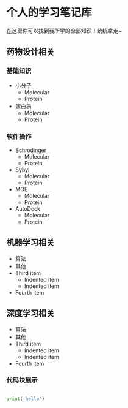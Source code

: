 # 个人的学习笔记库
在这里你可以找到我所学的全部知识！统统拿走~

## 药物设计相关

### 基础知识
- 小分子
    - Molecular
    - Protein
- 蛋白质
    - Molecular
    - Protein
### 软件操作
- Schrodinger
    - Molecular
    - Protein
- Sybyl
    - Molecular
    - Protein
- MOE
    - Molecular
    - Protein
- AutoDock
    - Molecular
    - Protein
## 机器学习相关
- 算法
- 其他
- Third item
    - Indented item
    - Indented item
- Fourth item
## 深度学习相关
- 算法
- 其他
- Third item
    - Indented item
    - Indented item
- Fourth item

### 代码块展示
```python

print('hello')
```

